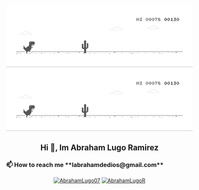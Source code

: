 ![image](https://github.com/AbrahamLugoRamirez/AbrahamLugoRamirez/blob/main/dino.gif)
<img src="https://github.com/AbrahamLugoRamirez/AbrahamLugoRamirez/blob/main/dino.gif">

<h2 align="center">Hi 👋, Im Abraham Lugo Ramirez </h2>

<h3>📫 How to reach me **labrahamdedios@gmail.com**</h3>

<p align="center">
<a href="https://twitter.com/Abrahamlugo07" target="blank"><img align="center" src="https://cdn.jsdelivr.net/npm/simple-icons@3.0.1/icons/twitter.svg" alt="AbrahamLugo07" height="20" width="20" /></a>
<a href="https://www.instagram.com/abrahamlugo07/" target="blank"><img align="center" src="https://cdn.jsdelivr.net/npm/simple-icons@3.0.1/icons/instagram.svg" alt="AbrahamLugoR" height="20" width="20" /></a>
</p>
